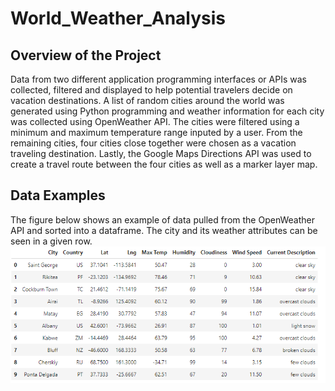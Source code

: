# World_Weather_Analysis
## Overview of the Project
Data from two different application programming interfaces or APIs was collected, filtered and displayed to help potential travelers decide on vacation destinations.  A list of random cities around the world was generated using Python programming and weather information for each city was collected using OpenWeather API.  The cities were filtered using a minimum and maximum temperature range inputed by a user.  From the remaining cities, four cities close together were chosen as a vacation traveling destination.  Lastly, the Google Maps Directions API was used to create a travel route between the four cities as well as a marker layer map.

## Data Examples
The figure below shows an example of data pulled from the OpenWeather API and sorted into a dataframe.  The city and its weather attributes can be seen in a given row.
![Table showing current temperature and weather of randomly generated cities](weather_database/openweather_example_data.png)





